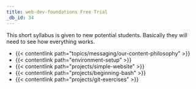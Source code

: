 ```yaml
---
title: web-dev-foundations Free Trial
_db_id: 34
---
```


This short syllabus is given to new potential students. Basically they will need to see how everything works.

- {{< contentlink path="topics/messaging/our-content-philosophy" >}}
- {{< contentlink path="environment-setup" >}}
- {{< contentlink path="projects/simple-website" >}}
- {{< contentlink path="projects/beginning-bash" >}}
- {{< contentlink path="projects/git-exercises" >}}
